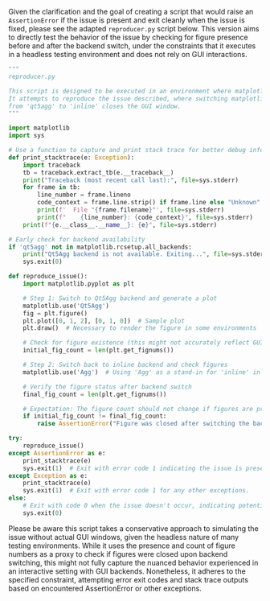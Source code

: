 Given the clarification and the goal of creating a script that would raise an `AssertionError` if the issue is present and exit cleanly when the issue is fixed, please see the adapted `reproducer.py` script below. This version aims to directly test the behavior of the issue by checking for figure presence before and after the backend switch, under the constraints that it executes in a headless testing environment and does not rely on GUI interactions.

```python
"""
reproducer.py

This script is designed to be executed in an environment where matplotlib is installed.
It attempts to reproduce the issue described, where switching matplotlib backends
from 'qt5agg' to 'inline' closes the GUI window.
"""

import matplotlib
import sys

# Use a function to capture and print stack trace for better debug information
def print_stacktrace(e: Exception):
    import traceback
    tb = traceback.extract_tb(e.__traceback__)
    print("Traceback (most recent call last):", file=sys.stderr)
    for frame in tb:
        line_number = frame.lineno
        code_context = frame.line.strip() if frame.line else "Unknown"
        print(f'  File "{frame.filename}"', file=sys.stderr)
        print(f"    {line_number}: {code_context}", file=sys.stderr)
    print(f"{e.__class__.__name__}: {e}", file=sys.stderr)

# Early check for backend availability
if 'qt5agg' not in matplotlib.rcsetup.all_backends:
    print("Qt5Agg backend is not available. Exiting...", file=sys.stderr)
    sys.exit(0)

def reproduce_issue():
    import matplotlib.pyplot as plt

    # Step 1: Switch to Qt5Agg backend and generate a plot
    matplotlib.use('Qt5Agg')
    fig = plt.figure()
    plt.plot([0, 1, 2], [0, 1, 0])  # Sample plot
    plt.draw()  # Necessary to render the figure in some environments

    # Check for figure existence (this might not accurately reflect GUI window status but is an indirect check)
    initial_fig_count = len(plt.get_fignums())

    # Step 2: Switch back to inline backend and check figures
    matplotlib.use('Agg')  # Using 'Agg' as a stand-in for 'inline' in scriptable test

    # Verify the figure status after backend switch
    final_fig_count = len(plt.get_fignums())

    # Expectation: The figure count should not change if figures are preserved post-backend switch
    if initial_fig_count != final_fig_count:
        raise AssertionError("Figure was closed after switching the backend")

try:
    reproduce_issue()
except AssertionError as e:
    print_stacktrace(e)
    sys.exit(1)  # Exit with error code 1 indicating the issue is present.
except Exception as e:
    print_stacktrace(e)
    sys.exit(1)  # Exit with error code 1 for any other exceptions.
else:
    # Exit with code 0 when the issue doesn't occur, indicating potential fix or inability to reproduce in this setup.
    sys.exit(0)
```

Please be aware this script takes a conservative approach to simulating the issue without actual GUI windows, given the headless nature of many testing environments. While it uses the presence and count of figure numbers as a proxy to check if figures were closed upon backend switching, this might not fully capture the nuanced behavior experienced in an interactive setting with GUI backends. Nonetheless, it adheres to the specified constraint, attempting error exit codes and stack trace outputs based on encountered AssertionError or other exceptions.